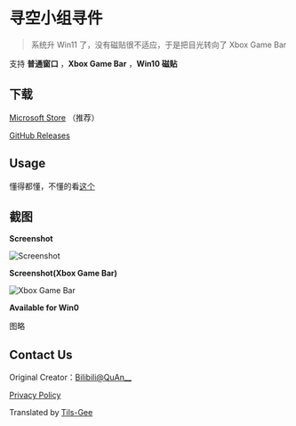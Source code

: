 # 寻空小组寻件

> 系统升 Win11 了，没有磁贴很不适应，于是把目光转向了 Xbox Game Bar

支持 **普通窗口** ，**Xbox Game Bar** ，**Win10 磁贴**

## 下载

[Microsoft Store](https://www.microsoft.com/store/apps/9PHN021FKW2T) （推荐）

[GitHub Releases](https://github.com/xunkong/widget/releases)

## Usage

懂得都懂，不懂的看[这个](https://xunkong.cc/help/desktop/account.html)

## 截图

**Screenshot**

![Screenshot](img/Snipaste_20220625_204008.webp)

**Screenshot(Xbox Game Bar)**

![Xbox Game Bar](img/Snipaste_20220625_204040.webp)

**Available for Win0**

图略

## Contact Us

Original Creator：[Bilibili@QuAn__](https://t.bilibili.com/575371497058829825)

[Privacy Policy](./Privacy.md)

Translated by [Tils-Gee](https://linktr.ee/tl.gee)
